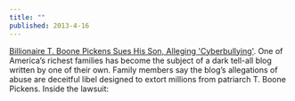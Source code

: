 ```yaml
---
title: ""
published: 2013-4-16
---
```


<a href="http://www.forbes.com/sites/calebmelby/2013/04/16/billionaire-t-boone-pickens-sues-his-son-alleging-cyberbullying/" target="_blank">Billionaire T. Boone Pickens Sues His Son, Alleging 'Cyberbullying'</a>. One of America’s richest families has become the subject of a dark tell-all blog written by one of their own. Family members say the blog’s allegations of abuse are deceitful libel designed to extort millions from patriarch T. Boone Pickens. Inside the lawsuit:


